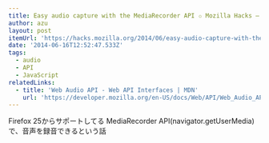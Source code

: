 ```yaml
---
title: Easy audio capture with the MediaRecorder API ✩ Mozilla Hacks – the Web developer blog
author: azu
layout: post
itemUrl: 'https://hacks.mozilla.org/2014/06/easy-audio-capture-with-the-mediarecorder-api/'
date: '2014-06-16T12:52:47.533Z'
tags:
  - audio
  - API
  - JavaScript
relatedLinks:
  - title: 'Web Audio API - Web API Interfaces | MDN'
    url: 'https://developer.mozilla.org/en-US/docs/Web/API/Web_Audio_API'
---
```

Firefox 25からサポートしてる
MediaRecorder API(navigator.getUserMedia)で、音声を録音できるという話
